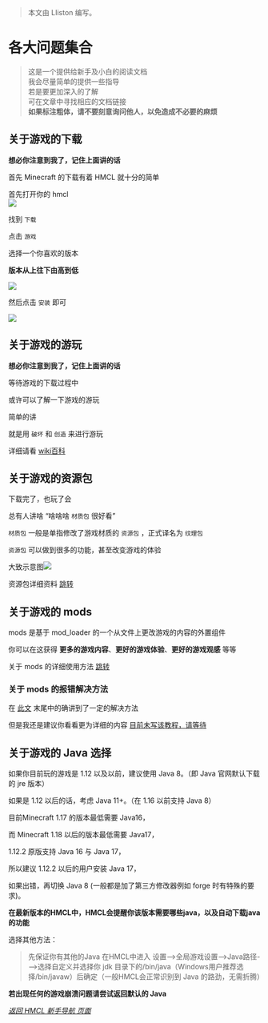 > 本文由 LIiston 编写。

# 各大问题集合

> 这是一个提供给新手及小白的阅读文档  
> 我会尽量简单的提供一些指导  
> 若是要更加深入的了解  
> 可在文章中寻找相应的文档链接  
> __如果标注粗体，请不要刻意询问他人，以免造成不必要的麻烦__

## 关于游戏的下载
__想必你注意到我了，记住上面讲的话__

首先 Minecraft 的下载有着 HMCL 就十分的简单  

首先打开你的 hmcl   
![](assets/img/docs/about-questions/img.png)

找到 `下载`  

点击 `游戏`  

选择一个你喜欢的版本  

__版本从上往下由高到低__  

![](assets/img/docs/about-questions/img2.png)

然后点击 `安装` 即可

![](assets/img/docs/about-questions/img3.png)

## 关于游戏的游玩
__想必你注意到我了，记住上面讲的话__  

等待游戏的下载过程中    

或许可以了解一下游戏的游玩  

简单的讲

就是用 `破坏` 和 `创造` 来进行游玩

详细请看 [wiki百科](https://minecraft.fandom.com/zh/wiki/%E6%95%99%E7%A8%8B/%E6%96%B0%E6%89%8B%E6%89%8B%E5%86%8C)

## 关于游戏的资源包

下载完了，也玩了会  

总有人讲啥 “啥啥啥 `材质包` 很好看”  

`材质包` 一般是单指修改了游戏材质的 `资源包` ，正式译名为 `纹理包`

`资源包` 可以做到很多的功能，甚至改变游戏的体验

大致示意图![](assets/img/docs/about-questions/img4.jpg)

资源包详细资料   [跳转](https://minecraft.fandom.com/zh/wiki/%E8%B5%84%E6%BA%90%E5%8C%85)

## 关于游戏的 mods 

mods 是基于 mod_loader 的一个从文件上更改游戏的内容的外置组件  

你可以在这获得 __更多的游戏内容__、__更好的游戏体验__、__更好的游戏观感__ 等等

关于 mods 的详细使用方法 [跳转](auto-installing.md)

### 关于 mods 的报错解决方法

在 [此文](auto-installing.md) 末尾中的确讲到了一定的解决方法

但是我还是建议你看看更为详细的内容 [目前未写该教程，请等待](#)

## 关于游戏的 Java 选择

如果你目前玩的游戏是 1.12 以及以前，建议使用 Java 8。（即 Java 官网默认下载的 jre 版本）

如果是 1.12 以后的话，考虑 Java 11+。（在 1.16 以前支持 Java 8）

目前Minecraft 1.17 的版本最低需要 Java16，

而 Minecraft 1.18 以后的版本最低需要 Java17，

1.12.2 原版支持 Java 16 与 Java 17，

所以建议 1.12.2 以后的用户安装 Java 17，

如果出错，再切换 Java 8 (一般都是加了第三方修改器例如 forge 时有特殊的要求)。

**在最新版本的HMCL中，HMCL会提醒你该版本需要哪些java，以及自动下载java的功能**

选择其他方法：
> 先保证你有其他的Java
> 在HMCL中进入 设置-->全局游戏设置-->Java路径--->选择自定义并选择你 jdk 目录下的/bin/java（Windows用户推荐选择/bin/javaw）后确定（一般HMCL会正常识别到 Java 的路劲，无需折腾）

__若出现任何的游戏崩溃问题请尝试返回默认的 Java__

_[返回 HMCL 新手导航 页面](index-help.md)_
